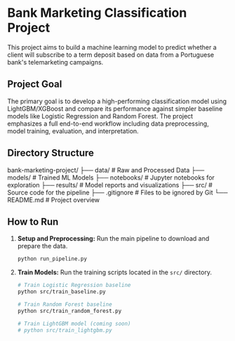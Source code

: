 # Bank Marketing Classification Project

This project aims to build a machine learning model to predict whether a client will subscribe to a term deposit based on data from a Portuguese bank's telemarketing campaigns.

## Project Goal

The primary goal is to develop a high-performing classification model using LightGBM/XGBoost and compare its performance against simpler baseline models like Logistic Regression and Random Forest. The project emphasizes a full end-to-end workflow including data preprocessing, model training, evaluation, and interpretation.

## Directory Structure

bank-marketing-project/
├── data/ # Raw and Processed Data
├── models/ # Trained ML Models
├── notebooks/ # Jupyter notebooks for exploration
├── results/ # Model reports and visualizations
├── src/ # Source code for the pipeline
├── .gitignore # Files to be ignored by Git
└── README.md # Project overview


## How to Run

1.  **Setup and Preprocessing:** Run the main pipeline to download and prepare the data.
    ```bash
    python run_pipeline.py
    ```

2.  **Train Models:** Run the training scripts located in the `src/` directory.
    ```bash
    # Train Logistic Regression baseline
    python src/train_baseline.py

    # Train Random Forest baseline
    python src/train_random_forest.py

    # Train LightGBM model (coming soon)
    # python src/train_lightgbm.py
    ```